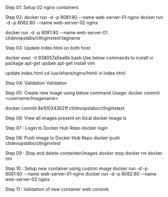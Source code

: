Step 01:
Setup 02 nginx containers 

Step 02:
docker run -d -p 8081:80 --name web-server-01 nginx
docker run -d -p 8082:80 --name web-server-02 nginx


docker run -d -p 8081:80 --name web-server-01 ctldevopslabs/ctlnginxtest:tagname


Step 03: 
Update index.html on both host 

docker exec -it 938057a5ea6b bash
Use below commands to install vi package
apt-get update
apt-get install vim

update index.html
cd /usr/share/nginx/html/
vi index.html

Step 04: Validation 
Validation 


Step 05: Create new image using below command 
Usage: docker commit  <username/imagename>

docker commit 8e100343621f ctldevopslabs/ctlnginxtest


Step 06: View all images present on local 
docker image ls

Step 07 : Login to Docker Hub Repo 
docker login

Step 08: Push image to Docker Hub Repo
docker push ctldevopslabs/ctlnginxtest

Step 09 : Stop and delete containter/images
docker stop 
docker rm 
docker rmi

Step 10 : Setup new container using custom image 
docker run -d -p 8081:80 --name web-server-01 nginx
docker run -d -p 8082:80 --name web-server-02 nginx

Step 11 : Validation of new container web console 